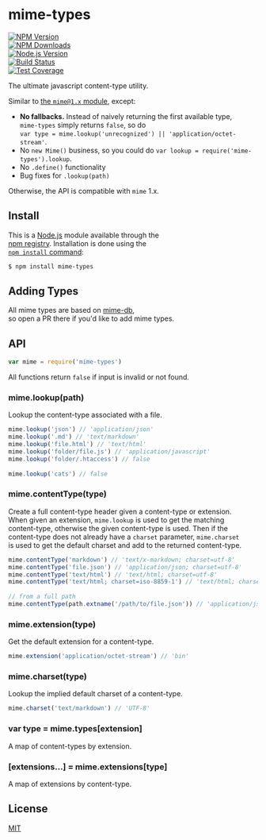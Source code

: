 # mime-types  
  
[![NPM Version][npm-version-image]][npm-url]  
[![NPM Downloads][npm-downloads-image]][npm-url]  
[![Node.js Version][node-version-image]][node-version-url]  
[![Build Status][travis-image]][travis-url]  
[![Test Coverage][coveralls-image]][coveralls-url]  
  
The ultimate javascript content-type utility.  
  
Similar to [the `mime@1.x` module](https://www.npmjs.com/package/mime), except:  
  
- __No fallbacks.__ Instead of naively returning the first available type,  
  `mime-types` simply returns `false`, so do  
  `var type = mime.lookup('unrecognized') || 'application/octet-stream'`.  
- No `new Mime()` business, so you could do `var lookup = require('mime-types').lookup`.  
- No `.define()` functionality  
- Bug fixes for `.lookup(path)`  
  
Otherwise, the API is compatible with `mime` 1.x.  
  
## Install  
  
This is a [Node.js](https://nodejs.org/en/) module available through the  
[npm registry](https://www.npmjs.com/). Installation is done using the  
[`npm install` command](https://docs.npmjs.com/getting-started/installing-npm-packages-locally):  
  
```sh  
$ npm install mime-types  
```  
  
## Adding Types  
  
All mime types are based on [mime-db](https://www.npmjs.com/package/mime-db),  
so open a PR there if you'd like to add mime types.  
  
## API  
  
<!-- eslint-disable no-unused-vars -->  
  
```js  
var mime = require('mime-types')  
```  
  
All functions return `false` if input is invalid or not found.  
  
### mime.lookup(path)  
  
Lookup the content-type associated with a file.  
  
<!-- eslint-disable no-undef -->  
  
```js  
mime.lookup('json') // 'application/json'  
mime.lookup('.md') // 'text/markdown'  
mime.lookup('file.html') // 'text/html'  
mime.lookup('folder/file.js') // 'application/javascript'  
mime.lookup('folder/.htaccess') // false  
  
mime.lookup('cats') // false  
```  
  
### mime.contentType(type)  
  
Create a full content-type header given a content-type or extension.  
When given an extension, `mime.lookup` is used to get the matching  
content-type, otherwise the given content-type is used. Then if the  
content-type does not already have a `charset` parameter, `mime.charset`  
is used to get the default charset and add to the returned content-type.  
  
<!-- eslint-disable no-undef -->  
  
```js  
mime.contentType('markdown') // 'text/x-markdown; charset=utf-8'  
mime.contentType('file.json') // 'application/json; charset=utf-8'  
mime.contentType('text/html') // 'text/html; charset=utf-8'  
mime.contentType('text/html; charset=iso-8859-1') // 'text/html; charset=iso-8859-1'  
  
// from a full path  
mime.contentType(path.extname('/path/to/file.json')) // 'application/json; charset=utf-8'  
```  
  
### mime.extension(type)  
  
Get the default extension for a content-type.  
  
<!-- eslint-disable no-undef -->  
  
```js  
mime.extension('application/octet-stream') // 'bin'  
```  
  
### mime.charset(type)  
  
Lookup the implied default charset of a content-type.  
  
<!-- eslint-disable no-undef -->  
  
```js  
mime.charset('text/markdown') // 'UTF-8'  
```  
  
### var type = mime.types[extension]  
  
A map of content-types by extension.  
  
### [extensions...] = mime.extensions[type]  
  
A map of extensions by content-type.  
  
## License  
  
[MIT](LICENSE)  
  
[coveralls-image]: https://badgen.net/coveralls/c/github/jshttp/mime-types/master  
[coveralls-url]: https://coveralls.io/r/jshttp/mime-types?branch=master  
[node-version-image]: https://badgen.net/npm/node/mime-types  
[node-version-url]: https://nodejs.org/en/download  
[npm-downloads-image]: https://badgen.net/npm/dm/mime-types  
[npm-url]: https://npmjs.org/package/mime-types  
[npm-version-image]: https://badgen.net/npm/v/mime-types  
[travis-image]: https://badgen.net/travis/jshttp/mime-types/master  
[travis-url]: https://travis-ci.org/jshttp/mime-types  
